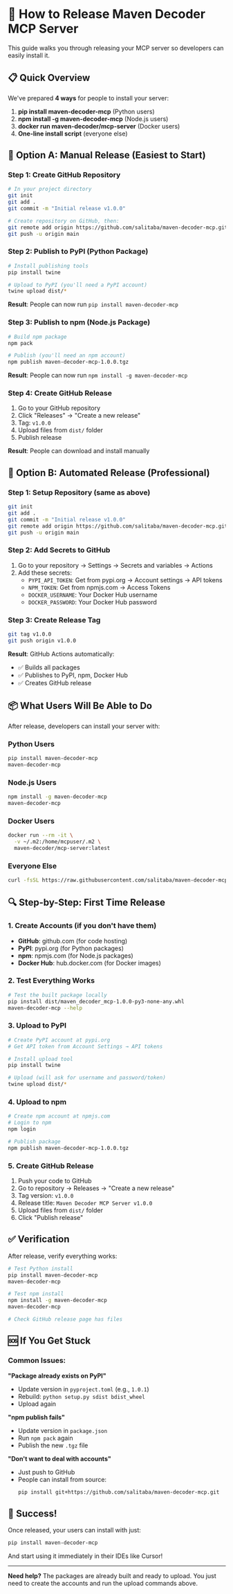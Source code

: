 # 🚀 How to Release Maven Decoder MCP Server

This guide walks you through releasing your MCP server so developers can easily install it.

## 📋 Quick Overview

We've prepared **4 ways** for people to install your server:
1. **pip install maven-decoder-mcp** (Python users)
2. **npm install -g maven-decoder-mcp** (Node.js users)  
3. **docker run maven-decoder/mcp-server** (Docker users)
4. **One-line install script** (everyone else)

## 🎯 Option A: Manual Release (Easiest to Start)

### Step 1: Create GitHub Repository
```bash
# In your project directory
git init
git add .
git commit -m "Initial release v1.0.0"

# Create repository on GitHub, then:
git remote add origin https://github.com/salitaba/maven-decoder-mcp.git
git push -u origin main
```

### Step 2: Publish to PyPI (Python Package)
```bash
# Install publishing tools
pip install twine

# Upload to PyPI (you'll need a PyPI account)
twine upload dist/*
```
**Result**: People can now run `pip install maven-decoder-mcp`

### Step 3: Publish to npm (Node.js Package) 
```bash
# Build npm package
npm pack

# Publish (you'll need an npm account)
npm publish maven-decoder-mcp-1.0.0.tgz
```
**Result**: People can now run `npm install -g maven-decoder-mcp`

### Step 4: Create GitHub Release
1. Go to your GitHub repository
2. Click "Releases" → "Create a new release"
3. Tag: `v1.0.0`
4. Upload files from `dist/` folder
5. Publish release

**Result**: People can download and install manually

## 🤖 Option B: Automated Release (Professional)

### Step 1: Setup Repository (same as above)
```bash
git init
git add .
git commit -m "Initial release v1.0.0"
git remote add origin https://github.com/salitaba/maven-decoder-mcp.git
git push -u origin main
```

### Step 2: Add Secrets to GitHub
1. Go to your repository → Settings → Secrets and variables → Actions
2. Add these secrets:
   - `PYPI_API_TOKEN`: Get from pypi.org → Account settings → API tokens
   - `NPM_TOKEN`: Get from npmjs.com → Access Tokens
   - `DOCKER_USERNAME`: Your Docker Hub username
   - `DOCKER_PASSWORD`: Your Docker Hub password

### Step 3: Create Release Tag
```bash
git tag v1.0.0
git push origin v1.0.0
```

**Result**: GitHub Actions automatically:
- ✅ Builds all packages
- ✅ Publishes to PyPI, npm, Docker Hub
- ✅ Creates GitHub release

## 📦 What Users Will Be Able to Do

After release, developers can install your server with:

### Python Users
```bash
pip install maven-decoder-mcp
maven-decoder-mcp
```

### Node.js Users
```bash
npm install -g maven-decoder-mcp
maven-decoder-mcp
```

### Docker Users
```bash
docker run --rm -it \
  -v ~/.m2:/home/mcpuser/.m2 \
  maven-decoder/mcp-server:latest
```

### Everyone Else
```bash
curl -fsSL https://raw.githubusercontent.com/salitaba/maven-decoder-mcp/main/install.sh | bash
```

## 🔍 Step-by-Step: First Time Release

### 1. Create Accounts (if you don't have them)
- **GitHub**: github.com (for code hosting)
- **PyPI**: pypi.org (for Python packages)
- **npm**: npmjs.com (for Node.js packages)
- **Docker Hub**: hub.docker.com (for Docker images)

### 2. Test Everything Works
```bash
# Test the built package locally
pip install dist/maven_decoder_mcp-1.0.0-py3-none-any.whl
maven-decoder-mcp --help
```

### 3. Upload to PyPI
```bash
# Create PyPI account at pypi.org
# Get API token from Account Settings → API tokens

# Install upload tool
pip install twine

# Upload (will ask for username and password/token)
twine upload dist/*
```

### 4. Upload to npm
```bash
# Create npm account at npmjs.com
# Login to npm
npm login

# Publish package
npm publish maven-decoder-mcp-1.0.0.tgz
```

### 5. Create GitHub Release
1. Push your code to GitHub
2. Go to repository → Releases → "Create a new release"
3. Tag version: `v1.0.0`
4. Release title: `Maven Decoder MCP Server v1.0.0`
5. Upload files from `dist/` folder
6. Click "Publish release"

## ✅ Verification

After release, verify everything works:

```bash
# Test Python install
pip install maven-decoder-mcp
maven-decoder-mcp

# Test npm install  
npm install -g maven-decoder-mcp
maven-decoder-mcp

# Check GitHub release page has files
```

## 🆘 If You Get Stuck

### Common Issues:

**"Package already exists on PyPI"**
- Update version in `pyproject.toml` (e.g., `1.0.1`)
- Rebuild: `python setup.py sdist bdist_wheel`
- Upload again

**"npm publish fails"**
- Update version in `package.json`
- Run `npm pack` again
- Publish the new `.tgz` file

**"Don't want to deal with accounts"**
- Just push to GitHub
- People can install from source:
  ```bash
  pip install git+https://github.com/salitaba/maven-decoder-mcp.git
  ```

## 🎉 Success!

Once released, your users can install with just:
```bash
pip install maven-decoder-mcp
```

And start using it immediately in their IDEs like Cursor!

---

**Need help?** The packages are already built and ready to upload. You just need to create the accounts and run the upload commands above.
